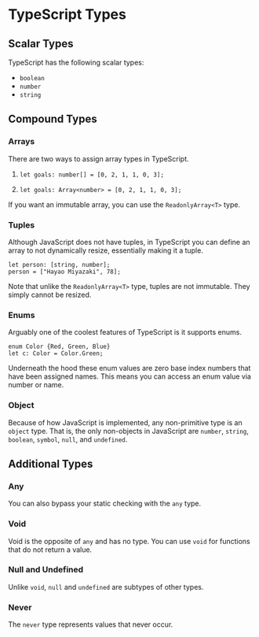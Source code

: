 # TypeScript Types

## Scalar Types

TypeScript has the following scalar types:

- `boolean`
- `number`
- `string`

## Compound Types

### Arrays

There are two ways to assign array types in TypeScript.

1. `let goals: number[] = [0, 2, 1, 1, 0, 3];`

2. `let goals: Array<number> = [0, 2, 1, 1, 0, 3];`

If you want an immutable array, you can use the `ReadonlyArray<T>` type.

### Tuples

Although JavaScript does not have tuples, in TypeScript you can define an array to not dynamically resize, essentially making it a tuple.

```
let person: [string, number];
person = ["Hayao Miyazaki", 78];
```

Note that unlike the `ReadonlyArray<T>` type, tuples are not immutable. They simply cannot be resized.

### Enums

Arguably one of the coolest features of TypeScript is it supports enums.

```
enum Color {Red, Green, Blue}
let c: Color = Color.Green;
```

Underneath the hood these enum values are zero base index numbers that have been assigned names. This means you can access an enum value via number or name.

### Object

Because of how JavaScript is implemented, any non-primitive type is an `object` type. That is, the only non-objects in JavaScript are `number`, `string`, `boolean`, `symbol`, `null`, and `undefined`.

## Additional Types

### Any

You can also bypass your static checking with the `any` type.

### Void

Void is the opposite of `any` and has no type. You can use `void` for functions that do not return a value.

### Null and Undefined

Unlike `void`, `null` and `undefined` are subtypes of other types.

### Never

The `never` type represents values that never occur.
